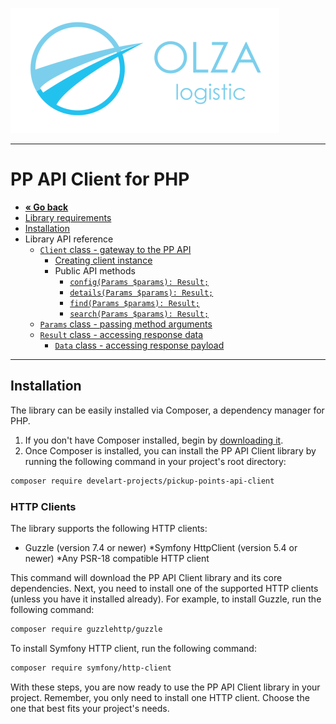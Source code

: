 ![Olza Logistic Logo](olza-logo-small.png)

---

# PP API Client for PHP

* **[« Go back](README.md)**
* [Library requirements](requirements.md)
* [Installation](installation.md)
* Library API reference
  * [`Client` class - gateway to the PP API](client.md#gateway-to-the-api)
    * [Creating client instance](client.md#instantiation)
    * Public API methods
      * [`config(Params $params): Result;`](client.md#configparams-params-result)
      * [`details(Params $params): Result;`](client.md#detailsparams-params-result)
      * [`find(Params $params): Result;`](client.md#findparams-params-result)
      * [`search(Params $params): Result;`](client.md#searchparams-params-result)
  * [`Params` class - passing method arguments](params.md#passing-method-arguments)
  * [`Result` class - accessing response data](response.md#accessing-response-data)
    * [`Data` class - accessing response payload](response.md#accessing-response-payload)

---

## Installation

The library can be easily installed via Composer, a dependency manager for PHP.

1. If you don't have Composer installed, begin by [downloading it](https://getcomposer.org/).
2. Once Composer is installed, you can install the PP API Client library by running the following
   command in your project's root directory:

```bash
composer require develart-projects/pickup-points-api-client
```

### HTTP Clients

The library supports the following HTTP clients:

* Guzzle (version 7.4 or newer)
  *Symfony HttpClient (version 5.4 or newer)
  *Any PSR-18 compatible HTTP client


This command will download the PP API Client library and its core dependencies. Next, you need to
install one of the supported HTTP clients (unless you have it installed already).
For example, to install Guzzle, run the following command:

```bash
composer require guzzlehttp/guzzle
```

To install Symfony HTTP client, run the following command:

```bash
composer require symfony/http-client
```

With these steps, you are now ready to use the PP API Client library in your project. Remember, you
only need to install one HTTP client. Choose the one that best fits your project's needs.
